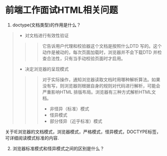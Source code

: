 # 前端工作面试HTML相关问题

1. doctype(文档类型)的作用是什么？

> * 对文档进行有效性验证
>>
>>> 它告诉用户代理和校验器这个文档是按照什么DTD 写的。这个动作是被动的，每次页面加载时，浏览器并不会下载DTD 并检查合法性，只有当手动校验页面时才启用。
>
> * 决定浏览器的呈现模式
>>
>>> 对于实际操作，通知浏览器读取文档时用哪种解析算法。如果没有写，则浏览器则根据自身的规则对代码进行解析，可能会严重影响HTML 排版布局。浏览器有三种方式解析HTML文档。
>>>
>>> * 非怪异（标准）模式
>>> * 怪异模式
>>> * 部分怪异（近乎标准）模式

关于IE浏览器的文档模式，浏览器模式，严格模式，怪异模式，DOCTYPE标签，可详细阅读模式标准的内容.

2. 浏览器标准模式和怪异模式之间的区别是什么？

